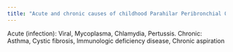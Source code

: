 ```yaml
---
title: "Acute and chronic causes of childhood Parahilar Peribronchial Opacity"
---
```

Acute (infection): Viral, Mycoplasma, Chlamydia, Pertussis. Chronic: Asthma, Cystic fibrosis, Immunologic deficiency disease, Chronic aspiration

